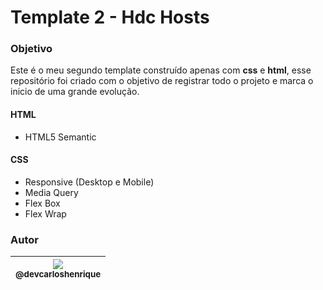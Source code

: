 # Template 2 - Hdc Hosts

### Objetivo 

Este é o meu segundo template construído apenas com **css** e **html**, esse repositório foi criado com o objetivo de registrar todo o projeto e marca o inicio de uma grande evolução.

#### HTML

 - HTML5  Semantic

#### CSS

-	Responsive (Desktop e Mobile)
-	Media Query
- Flex Box
- Flex Wrap 

### Autor

| [<img src="https://avatars2.githubusercontent.com/u/57951744?s=180&v=4"><br><sub>@devcarloshenrique</sub>](https://github.com/devcarloshenrique) |
| :---: |
   
   
